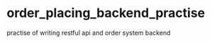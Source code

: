 order_placing_backend_practise
==============================

practise of writing restful api and order system backend
